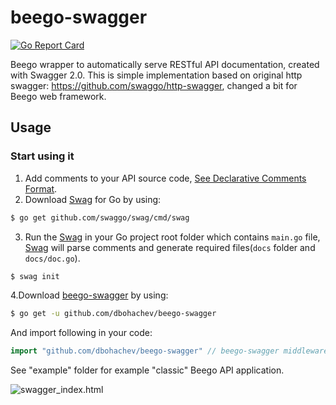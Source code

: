 # beego-swagger

[![Go Report Card](https://goreportcard.com/badge/github.com/dbohachev/beego-swagger)](https://goreportcard.com/report/github.com/dbohachev/beego-swagger)

Beego wrapper to automatically serve RESTful API documentation, created with Swagger 2.0.
This is simple implementation based on original http swagger: https://github.com/swaggo/http-swagger, 
changed a bit for Beego web framework.
## Usage

### Start using it
1. Add comments to your API source code, [See Declarative Comments Format](https://github.com/swaggo/swag#declarative-comments-format).
2. Download [Swag](https://github.com/swaggo/swag) for Go by using:

```sh
$ go get github.com/swaggo/swag/cmd/swag
```

3. Run the [Swag](https://github.com/swaggo/swag) in your Go project root folder which contains `main.go` file, [Swag](https://github.com/swaggo/swag) will parse comments and generate required files(`docs` folder and `docs/doc.go`).
```sh
$ swag init
```
4.Download [beego-swagger](https://github.com/dbohachev/beego-swagger) by using:
```sh
$ go get -u github.com/dbohachev/beego-swagger
```
And import following in your code:

```go
import "github.com/dbohachev/beego-swagger" // beego-swagger middleware
```

See "example" folder for example "classic" Beego API application.

![swagger_index.html](https://user-images.githubusercontent.com/51129427/73311427-0ef42980-422f-11ea-8c85-32dd301c39f5.png)

